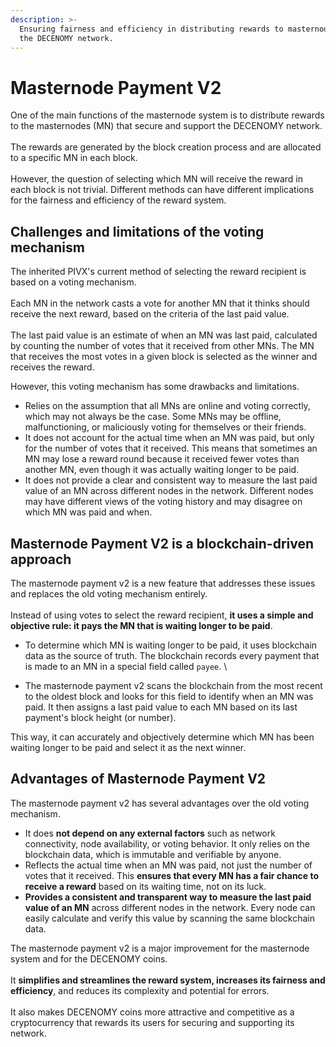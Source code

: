 ```yaml
---
description: >-
  Ensuring fairness and efficiency in distributing rewards to masternodes within
  the DECENOMY network.
---
```


# Masternode Payment V2

One of the main functions of the masternode system is to distribute rewards to the masternodes (MN) that secure and support the DECENOMY network.\
&#x20;\
The rewards are generated by the block creation process and are allocated to a specific MN in each block. \
\
However, the question of selecting which MN will receive the reward in each block is not trivial. Different methods can have different implications for the fairness and efficiency of the reward system.



## Challenges and limitations of the **voting mechanism**

The inherited PIVX's current method of selecting the reward recipient is based on a voting mechanism. \
\
Each MN in the network casts a vote for another MN that it thinks should receive the next reward, based on the criteria of the last paid value. \
\
The last paid value is an estimate of when an MN was last paid, calculated by counting the number of votes that it received from other MNs. The MN that receives the most votes in a given block is selected as the winner and receives the reward.

However, this voting mechanism has some drawbacks and limitations.&#x20;

* Relies on the assumption that all MNs are online and voting correctly, which may not always be the case. Some MNs may be offline, malfunctioning, or maliciously voting for themselves or their friends.&#x20;
* It does not account for the actual time when an MN was paid, but only for the number of votes that it received. This means that sometimes an MN may lose a reward round because it received fewer votes than another MN, even though it was actually waiting longer to be paid.&#x20;
* It does not provide a clear and consistent way to measure the last paid value of an MN across different nodes in the network. Different nodes may have different views of the voting history and may disagree on which MN was paid and when.



## **Masternode Payment V2 is a** blockchain-driven approach

The masternode payment v2 is a new feature that addresses these issues and replaces the old voting mechanism entirely. \
\
Instead of using votes to select the reward recipient, **it uses a simple and objective rule: it pays the MN that is waiting longer to be paid**.&#x20;

* To determine which MN is waiting longer to be paid, it uses blockchain data as the source of truth. The blockchain records every payment that is made to an MN in a special field called `payee`. \

* The masternode payment v2 scans the blockchain from the most recent to the oldest block and looks for this field to identify when an MN was paid. It then assigns a last paid value to each MN based on its last payment's block height (or number).&#x20;

This way, it can accurately and objectively determine which MN has been waiting longer to be paid and select it as the next winner.



## **Advantages of Masternode Payment V2**

The masternode payment v2 has several advantages over the old voting mechanism.&#x20;

* It does **not depend on any external factors** such as network connectivity, node availability, or voting behavior. It only relies on the blockchain data, which is immutable and verifiable by anyone.&#x20;
* Reflects the actual time when an MN was paid, not just the number of votes that it received. This **ensures that every MN has a fair chance to receive a reward** based on its waiting time, not on its luck.&#x20;
* **Provides a consistent and transparent way to measure the last paid value of an MN** across different nodes in the network. Every node can easily calculate and verify this value by scanning the same blockchain data.

The masternode payment v2 is a major improvement for the masternode system and for the DECENOMY coins. \
\
It **simplifies and streamlines the reward system, increases its fairness and efficiency**, and reduces its complexity and potential for errors. \
\
It also makes DECENOMY coins more attractive and competitive as a cryptocurrency that rewards its users for securing and supporting its network.
